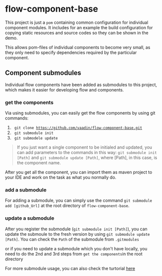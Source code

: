 # flow-component-base

This project is just a `pom` containing common configuration for individual component modules. It includes for an example the build configuration for copying static resources and source codes so they can be shown in the demo.

This allows pom-files of individual components to become very small, as they only need to specify dependencies required by the particular component.

## Component submodules
Individual flow components have been added as submodules to this project, which makes it easier for developing  flow and components.

### get the components
Via using submodules, you can easily get the flow components by using git commands:

1. <code> git clone  https://github.com/vaadin/flow-component-base.git</code>
2. <code> git submodule init</code>
3. <code> git submodele update</code>


>If you just want a single component to be initialed and updated, you can add parameters to the commands in this way: `git submodule init [Path]` and `git submodule update [Path]`, where [Path], in this case, is the component name.

After you get all the component, you can import them as maven project to your IDE and work on the task as what you normally do.

### add a submodule
For adding a submodule, you can simply use the command `git submodule add [github_Url]` at the root directory of `flow-component-base`.

### update a submodule
After you register the submodule (`git submodule init [Path]`), you can update the submoule to the fresh version by using `git submodule update [Path]`. You can check the `Path` of the submodule from `.gitmodules`

or if you need to update a submodule which you don't have locally, you need to do the 2nd and 3rd steps from `get the components`in the root directory

For more submodule usage, you can also check the turtorial [here](https://git-scm.com/docs/git-submodule)
